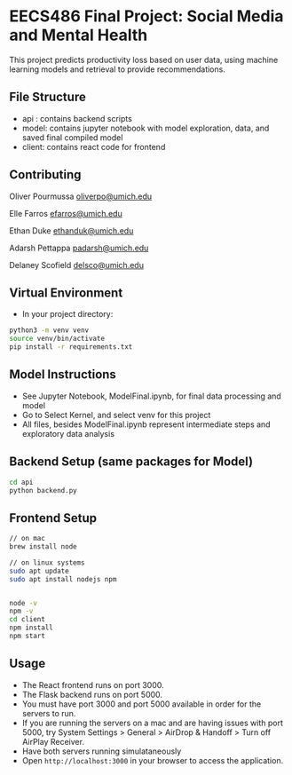# **EECS486 Final Project: Social Media and Mental Health**

This project predicts productivity loss based on user data, using machine learning models and retrieval to provide recommendations.

## File Structure

- api : contains backend scripts
- model: contains jupyter notebook with model exploration, data, and saved final compiled model
- client: contains react code for frontend

## Contributing

Oliver Pourmussa
oliverpo@umich.edu

Elle Farros
efarros@umich.edu

Ethan Duke
ethanduk@umich.edu

Adarsh Pettappa
padarsh@umich.edu

Delaney Scofield
delsco@umich.edu



## Virtual Environment
- In your project directory:

```bash
python3 -m venv venv
source venv/bin/activate
pip install -r requirements.txt
```

## Model Instructions
- See Jupyter Notebook, ModelFinal.ipynb, for final data processing and model
- Go to Select Kernel, and select venv for this project
- All files, besides ModelFinal.ipynb represent intermediate steps and exploratory data analysis


## Backend Setup (same packages for Model)
```bash
cd api
python backend.py
```


## Frontend Setup
```bash
// on mac
brew install node

// on linux systems
sudo apt update
sudo apt install nodejs npm


node -v
npm -v
cd client
npm install
npm start
```


## Usage
- The React frontend runs on port 3000.
- The Flask backend runs on port 5000.
- You must have port 3000 and port 5000 available in order for the servers to run.
- If you are running the servers on a mac and are having issues with port 5000, try System Settings > General > AirDrop & Handoff > Turn off AirPlay Receiver.
- Have both servers running simulataneously
- Open `http://localhost:3000` in your browser to access the application.
